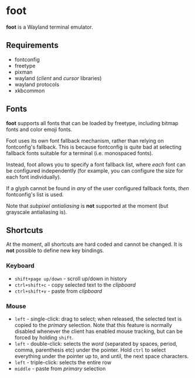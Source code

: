 # foot

**foot** is a Wayland terminal emulator.


## Requirements

* fontconfig
* freetype
* pixman
* wayland (_client_ and _cursor_ libraries)
* wayland protocols
* xkbcommon


## Fonts

**foot** supports all fonts that can be loaded by freetype, including
bitmap fonts and color emoji fonts.

Foot uses its own font fallback mechanism, rather than relying on
fontconfig's fallback. This is because fontconfig is quite bad at
selecting fallback fonts suitable for a terminal (i.e. monospaced
fonts).

Instead, foot allows you to specify a font fallback list, where _each_
font can be configured independently (for example, you can configure
the size for each font individually).

If a glyph cannot be found in _any_ of the user configured fallback
fonts, _then_ fontconfig's list is used.

Note that _subpixel antialiasing_ is **not** supported at the moment
(but grayscale antialiasing is).


## Shortcuts

At the moment, all shortcuts are hard coded and cannot be changed. It
is **not** possible to define new key bindings.


### Keyboard

* `shift+page up/down` - scroll up/down in history
* `ctrl+shift+c` - copy selected text to the _clipboard_
* `ctrl+shift+v` - paste from _clipboard_


### Mouse

* `left` - single-click: drag to select; when released, the selected
  text is copied to the _primary_ selection. Note that this feature is
  normally disabled whenever the client has enabled mouse tracking,
  but can be forced by holding `shift`.
* `left` - double-click: selects the _word_ (separated by spaces,
  period, comma, parenthesis etc) under the pointer. Hold `ctrl` to
  select everything under the pointer up to, and until, the next space
  characters.
* `left` - triple-click: selects the entire row
* `middle` - paste from _primary_ selection
